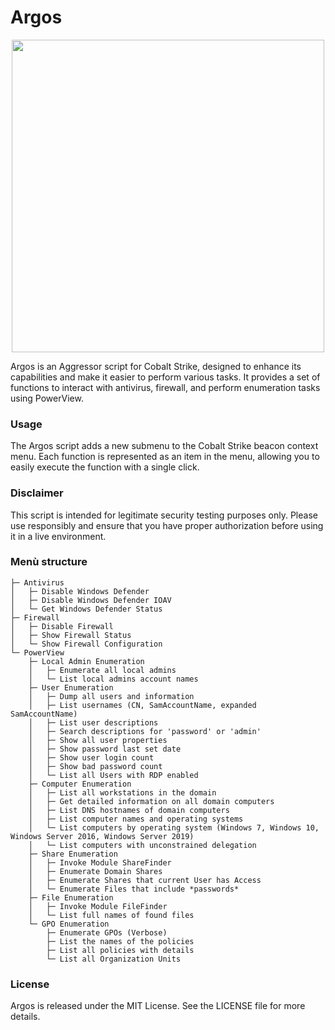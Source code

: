 # Argos
<p align="center">
  <img src="https://github.com/YoruYagami/Argos/assets/70035442/1b96abda-950c-4fec-8f8b-7c6c263bba66" width="500">
</p>

Argos is an Aggressor script for Cobalt Strike, designed to enhance its capabilities and make it easier to perform various tasks. It provides a set of functions to interact with antivirus, firewall, and perform enumeration tasks using PowerView.

### Usage
The Argos script adds a new submenu to the Cobalt Strike beacon context menu. Each function is represented as an item in the menu, allowing you to easily execute the function with a single click.

### Disclaimer
This script is intended for legitimate security testing purposes only. Please use responsibly and ensure that you have proper authorization before using it in a live environment.

### Menù structure
```
├─ Antivirus
│   ├─ Disable Windows Defender
│   ├─ Disable Windows Defender IOAV
│   └─ Get Windows Defender Status
├─ Firewall
│   ├─ Disable Firewall
│   ├─ Show Firewall Status
│   └─ Show Firewall Configuration
└─ PowerView
    ├─ Local Admin Enumeration
    │   ├─ Enumerate all local admins
    │   └─ List local admins account names
    ├─ User Enumeration
    │   ├─ Dump all users and information
    │   ├─ List usernames (CN, SamAccountName, expanded SamAccountName)
    │   ├─ List user descriptions
    │   ├─ Search descriptions for 'password' or 'admin'
    │   ├─ Show all user properties
    │   ├─ Show password last set date
    │   ├─ Show user login count
    │   ├─ Show bad password count
    │   └─ List all Users with RDP enabled
    ├─ Computer Enumeration
    │   ├─ List all workstations in the domain
    │   ├─ Get detailed information on all domain computers
    │   ├─ List DNS hostnames of domain computers
    │   ├─ List computer names and operating systems
    │   └─ List computers by operating system (Windows 7, Windows 10, Windows Server 2016, Windows Server 2019)
    │   └─ List computers with unconstrained delegation
    ├─ Share Enumeration
    │   ├─ Invoke Module ShareFinder
    │   ├─ Enumerate Domain Shares
    │   ├─ Enumerate Shares that current User has Access
    │   └─ Enumerate Files that include *passwords*
    ├─ File Enumeration
    │   ├─ Invoke Module FileFinder
    │   └─ List full names of found files
    └─ GPO Enumeration
        ├─ Enumerate GPOs (Verbose)
        ├─ List the names of the policies
        ├─ List all policies with details
        └─ List all Organization Units
```
### License
Argos is released under the MIT License. See the LICENSE file for more details.

